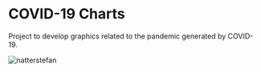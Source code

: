 # COVID-19 Charts
Project to develop graphics related to the pandemic generated by COVID-19.


![natterstefan](https://res.cloudinary.com/dxgwcpdom/image/upload/v1628396388/GitHub/chart-07-08-2021_r1b1pz.png)

